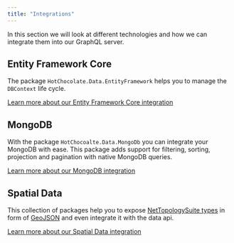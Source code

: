 ```yaml
---
title: "Integrations"
---
```


In this section we will look at different technologies and how we can integrate them into our GraphQL server.

## Entity Framework Core

The package `HotChocolate.Data.EntityFramework` helps you to manage the `DBContext` life cycle.

[Learn more about our Entity Framework Core integration](/docs/hotchocolate/v11/integrations/entity-framework)

## MongoDB

With the package `HotChocoalte.Data.MongoDb` you can integrate your MongoDB with ease.
This package adds support for filtering, sorting, projection and pagination with native MongoDB queries.

[Learn more about our MongoDB integration](/docs/hotchocolate/v11/integrations/mongodb)

## Spatial Data

This collection of packages help you to expose [NetTopologySuite types](https://github.com/NetTopologySuite/NetTopologySuite) in form of [GeoJSON](https://geojson.org/) and even integrate it with the data api.

[Learn more about our Spatial Data integration](/docs/hotchocolate/v11/integrations/spatial-data)
